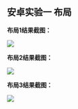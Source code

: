 ## 安卓实验一 布局


**布局1结果截图：**

 ![](https://github.com/BinZrs/JavaLab/raw/master/Image/LayOut1.png)
 
 **布局2结果截图：**

 ![](https://github.com/BinZrs/JavaLab/raw/master/Image/LayOut2.png)
 
 **布局3结果截图：**

 ![](https://github.com/BinZrs/JavaLab/raw/master/Image/LayOut3.png)
 
